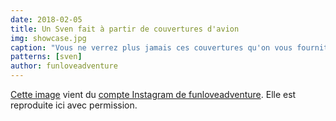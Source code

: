 ```yaml
---
date: 2018-02-05
title: Un Sven fait à partir de couvertures d'avion
img: showcase.jpg
caption: "Vous ne verrez plus jamais ces couvertures qu'on vous fournit dans les avions de la même façon."
patterns: [sven]
author: funloveadventure
---
```


[Cette image](https://www.instagram.com/p/BeKLaPfhGbU/) 
vient du [compte Instagram de funloveadventure](https://www.instagram.com/funloveadventure/).
Elle est reproduite ici avec permission.
